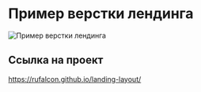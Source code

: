 Пример верстки лендинга
=======================

![Пример верстки лендинга](https://firebasestorage.googleapis.com/v0/b/frontend-upload-f3188.appspot.com/o/images%2Flanding.png?alt=media&token=4a174786-00f8-4774-8888-1ddb4b700d2c "Пример верстки лендинга")

## Ссылка на проект
https://rufalcon.github.io/landing-layout/
